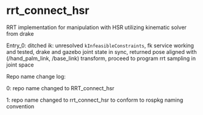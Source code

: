 # rrt_connect_hsr
RRT implementation for manipulation with HSR utilizing kinematic solver from drake

Entry_0: ditched ik: unresolved ```kInfeasibleConstraints```, fk service working and tested, drake and gazebo joint state in sync, returned pose aligned with (/hand_palm_link, /base_link) transform, proceed to program rrt sampling in joint space

Repo name change log:

0: repo name changed to RRT_connect_hsr

1: repo name changed to rrt_connect_hsr to conform to rospkg naming convention